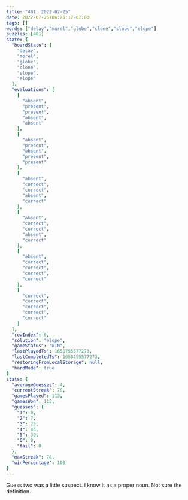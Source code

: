 ```yaml
---
title: "401: 2022-07-25"
date: 2022-07-25T06:26:17-07:00
tags: []
words: ["delay","morel","globe","clone","slope","elope"]
puzzles: [401]
state: {
  "boardState": [
    "delay",
    "morel",
    "globe",
    "clone",
    "slope",
    "elope"
  ],
  "evaluations": [
    [
      "absent",
      "present",
      "present",
      "absent",
      "absent"
    ],
    [
      "absent",
      "present",
      "absent",
      "present",
      "present"
    ],
    [
      "absent",
      "correct",
      "correct",
      "absent",
      "correct"
    ],
    [
      "absent",
      "correct",
      "correct",
      "absent",
      "correct"
    ],
    [
      "absent",
      "correct",
      "correct",
      "correct",
      "correct"
    ],
    [
      "correct",
      "correct",
      "correct",
      "correct",
      "correct"
    ]
  ],
  "rowIndex": 6,
  "solution": "elope",
  "gameStatus": "WIN",
  "lastPlayedTs": 1658755577273,
  "lastCompletedTs": 1658755577273,
  "restoringFromLocalStorage": null,
  "hardMode": true
}
stats: {
  "averageGuesses": 4,
  "currentStreak": 78,
  "gamesPlayed": 113,
  "gamesWon": 113,
  "guesses": {
    "1": 0,
    "2": 7,
    "3": 25,
    "4": 43,
    "5": 30,
    "6": 8,
    "fail": 0
  },
  "maxStreak": 78,
  "winPercentage": 100
}
---
```


<!-- more -->
Guess two was a little suspect. I know it as a proper noun. Not sure the definition. 
